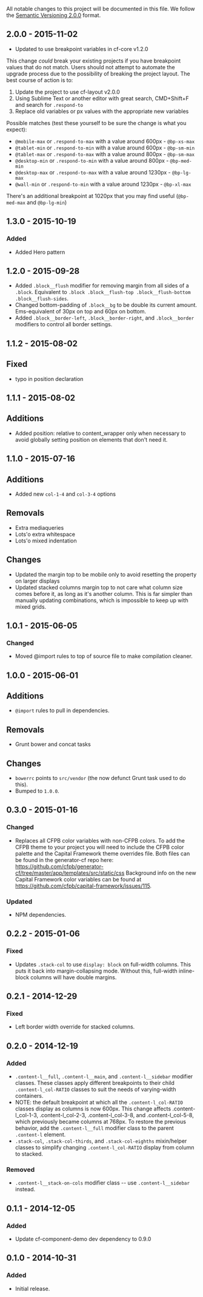 All notable changes to this project will be documented in this file.
We follow the [Semantic Versioning 2.0.0](http://semver.org/) format.

## 2.0.0 - 2015-11-02
- Updated to use breakpoint variables in cf-core v1.2.0

This change _could_ break your existing projects if you have breakpoint values that do not match. Users should not attempt to automate the upgrade process due to the possibility of breaking the project layout. The best course of action is to:

1. Update the project to use cf-layout v2.0.0
2. Using Sublime Text or another editor with great search, CMD+Shift+F and search for `.respond-to`
3. Replace old variables or px values with the appropriate new variables

  Possible matches (test these yourself to be sure the change is what you expect):

  - `@mobile-max` or `.respond-to-max` with a value around 600px - `@bp-xs-max`
  - `@tablet-min` or `.respond-to-min` with a value around 600px - `@bp-sm-min`
  - `@tablet-max` or `.respond-to-max` with a value around 800px - `@bp-sm-max`
  - `@desktop-min` or `.respond-to-min` with a value around 800px - `@bp-med-min`
  - `@desktop-max` or `.respond-to-max` with a value around 1230px - `@bp-lg-max`
  - `@wall-min` or `.respond-to-min` with a value around 1230px - `@bp-xl-max`

  There's an additional breakpoint at 1020px that you may find useful (`@bp-med-max` and `@bp-lg-min`)

## 1.3.0 - 2015-10-19

### Added
- Added Hero pattern


## 1.2.0 - 2015-09-28
- Added `.block__flush` modifier for removing margin
  from all sides of a `.block`.
  Equivalent to
  `.block .block__flush-top .block__flush-bottom .block__flush-sides`.
- Changed bottom-padding of `.block__bg` to be double its current amount.
  Ems-equivalent of 30px on top and 60px on bottom.
- Added `.block__border-left`, `.block__border-right`, and `.block__border`
  modifiers to control all border settings.


## 1.1.2 - 2015-08-02

## Fixed

- typo in position declaration


## 1.1.1 - 2015-08-02

## Additions

- Added position: relative to content_wrapper only when necessary to avoid globally setting position on elements that don't need it.


## 1.1.0 - 2015-07-16

## Additions

- Added new `col-1-4` and `col-3-4` options

## Removals

- Extra mediaqueries
- Lots'o extra whitespace
- Lots'o mixed indentation

## Changes

- Updated the margin top to be mobile only to avoid resetting the property on larger displays
- Updated stacked columns margin top to not care what column size comes before it, as long as it's another column. This is far simpler than manually updating combinations, which is impossible to keep up with mixed grids.


## 1.0.1 - 2015-06-05

### Changed

- Moved @import rules to top of source file to make compilation cleaner.


## 1.0.0 - 2015-06-01

## Additions

- `@import` rules to pull in dependencies.

## Removals

- Grunt bower and concat tasks

## Changes

- `bowerrc` points to `src/vendor` (the now defunct Grunt task used to do this).
- Bumped to `1.0.0`.


## 0.3.0 - 2015-01-16

### Changed
- Replaces all CFPB color variables with non-CFPB colors. To add the CFPB theme
  to your project you will need to include the CFPB color palette and the
  Capital Framework theme overrides file. Both files can be found in the
  generator-cf repo here:
  <https://github.com/cfpb/generator-cf/tree/master/app/templates/src/static/css>
  Background info on the new Capital Framework color variables can be found at
  <https://github.com/cfpb/capital-framework/issues/115>.

### Updated
- NPM dependencies.


## 0.2.2 - 2015-01-06

### Fixed
- Updates `.stack-col` to use `display: block` on full-width columns. This puts it back into margin-collapsing
  mode. Without this, full-width inline-block columns will have double margins.


## 0.2.1 - 2014-12-29

### Fixed
- Left border width override for stacked columns.


## 0.2.0 - 2014-12-19

### Added
- `.content-l__full`, `.content-l__main`, and `.content-l__sidebar` modifier classes. These classes apply different breakpoints to their child `.content-l_col-RATIO` classes to suit the needs of varying-width containers.
- NOTE: the default breakpoint at which all the `.content-l_col-RATIO` classes display as columns is now 600px. This change affects .content-l_col-1-3, .content-l_col-2-3, .content-l_col-3-8, and .content-l_col-5-8, which previously became columns at 768px. To restore the previous behavior, add the `.content-l__full` modifier class to the parent `.content-l` element.
- `.stack-col`, `.stack-col-thirds`, and `.stack-col-eighths` mixin/helper classes to simplify changing `.content-l_col-RATIO` display from column to stacked.

### Removed
- `.content-l__stack-on-cols` modifier class -- use `.content-l__sidebar` instead.


## 0.1.1 - 2014-12-05

### Added
- Update cf-component-demo dev dependency to 0.9.0


## 0.1.0 - 2014-10-31

### Added
- Initial release.
